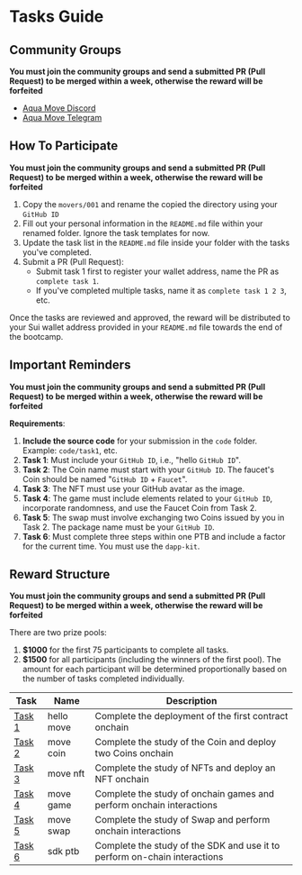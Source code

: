 # Tasks Guide

## Community Groups

**You must join the community groups and send a submitted PR (Pull Request) to be merged within a week, otherwise the reward will be forfeited**
- [Aqua Move Discord](https://discord.gg/aquamovedao)
- [Aqua Move Telegram](https://t.me/aquamovedao)

## How To Participate
**You must join the community groups and send a submitted PR (Pull Request) to be merged within a week, otherwise the reward will be forfeited**

1. Copy the `movers/001` and rename the copied the directory using your `GitHub ID`
2. Fill out your personal information in the `README.md` file within your renamed folder. Ignore the task templates for now.
3. Update the task list in the `README.md` file inside your folder with the tasks you've completed.
4. Submit a PR (Pull Request):
    - Submit task 1 first to register your wallet address, name the PR as `complete task 1`.
    - If you've completed multiple tasks, name it as `complete task 1 2 3`, etc.

Once the tasks are reviewed and approved, the reward will be distributed to your Sui wallet address provided in your `README.md` file towards the end of the bootcamp.

## Important Reminders
**You must join the community groups and send a submitted PR (Pull Request) to be merged within a week, otherwise the reward will be forfeited**

**Requirements**:
1. **Include the source code** for your submission in the `code` folder. Example: `code/task1`, etc.
2. **Task 1**: Must include your `GitHub ID`, i.e., "hello `GitHub ID`".
3. **Task 2**: The Coin name must start with your `GitHub ID`. The faucet's Coin should be named "`GitHub ID` + `Faucet`".
4. **Task 3**: The NFT must use your GitHub avatar as the image.
5. **Task 4**: The game must include elements related to your `GitHub ID`, incorporate randomness, and use the Faucet Coin from Task 2.
6. **Task 5**: The swap must involve exchanging two Coins issued by you in Task 2. The package name must be your `GitHub ID`.
7. **Task 6**: Must complete three steps within one PTB and include a factor for the current time. You must use the `dapp-kit`.

## Reward Structure
**You must join the community groups and send a submitted PR (Pull Request) to be merged within a week, otherwise the reward will be forfeited**

There are two prize pools:
1. **\$1000** for the first 75 participants to complete all tasks.
2. **\$1500** for all participants (including the winners of the first pool). The amount for each participant will be determined proportionally based on the number of tasks completed individually.

| Task | Name | Description |
| --- | --- | --- |
| [Task 1](./01_hello_move.md) | hello move | Complete the deployment of the first contract onchain |
| [Task 2](./02_move_coin.md) | move coin | Complete the study of the Coin and deploy two Coins onchain |
| [Task 3](./03_move_nft.md) | move nft | Complete the study of NFTs and deploy an NFT onchain |
| [Task 4](./04_move_game.md) | move game | Complete the study of onchain games and perform onchain interactions |
| [Task 5](./05_move_swap.md) | move swap | Complete the study of Swap and perform onchain interactions |
| [Task 6](./06_sdk_ptb.md) | sdk ptb | Complete the study of the SDK and use it to perform on-chain interactions |

